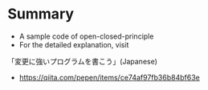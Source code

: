 # Summary
- A sample code of open-closed-principle
- For the detailed explanation, visit  

「変更に強いプログラムを書こう」(Japanese)
- https://qiita.com/pepen/items/ce74af97fb36b84bf63e
